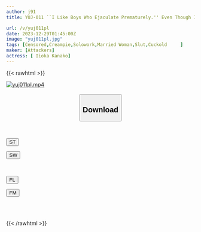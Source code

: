 ```yaml
---
author: j91
title: YUJ-011 ``I Like Boys Who Ejaculate Prematurely.'' Even Though I'm Married, I Was Invited By A Colleague At Work, And I Got Lost In Kisses That Suffocated Me And Creampie Sex That Made Me Forget About My Wife. Kana Morisawa

url: /v/yuj011pl
date: 2023-12-29T01:45:00Z
image: "yuj011pl.jpg"
tags: [Censored,Creampie,Solowork,Married Woman,Slut,Cuckold	 ]
maker: [Attackers]
actress: [ Iioka Kanako]
---
```



{{< rawhtml >}}

<div class="video" data-videoid="ZwlGJ0BboMfqQdO">
    <a href="javascript:;">
        <img src="/v/yuj011pl/yuj011pl.jpg" width="WIDTH" height="HEIGHT" alt="yuj011pl.mp4" loading="lazy">
    </a>
</div>

<script type="text/javascript" src="https://j91.asia/asset/on-demand-st.js"></script>

<br>
  <link rel="stylesheet" href="https://j91.asia/asset/bs5.css">
  
  <center>
  <button class="btn btn-primary" type="button" data-bs-toggle="collapse" data-bs-target=".multi-collapse" aria-expanded="false" aria-controls="multiCollapseExample1 multiCollapseExample2"><h2>Download</h2></button></center>
</p>
<div class="row">
  <div class="col">
    <div class="collapse multi-collapse" id="multiCollapseExample1">
      <div class="card card-body">
	      	      <br>
<div class="buttons">  
<p><a href="https://streamtape.to/v/ZwlGJ0BboMfqQdO" target="_blank"><button class="btn-hover color-3"><i class="fa fa-download"></i> ST</button></a></p>
<p><a href="https://flaswish.com/ct8vsovyxmvd" target="_blank"><button class="btn-hover color-2"><i class="fa fa-download"></i> SW</button></a></p></div>
    </div>
  </div>
</div>
  <div class="col">
    <div class="collapse multi-collapse" id="multiCollapseExample2">
      <div class="card card-body">
	      <br>
<div class="buttons">
<p><a href="javascript:;" target="_blank"><button class="btn-hover color-9"><i class="fa fa-download"></i> FL</button></a></p>
<p><a href="javascript:;" target="_blank"><button class="btn-hover color-8"><i class="fa fa-download"></i> FM</button></a></p></div>
<br><br>
      </div>
    </div>
  </div>
</div>

{{< /rawhtml >}}